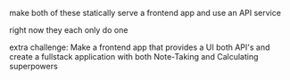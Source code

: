 make both of these statically serve a frontend app and use an API service

right now they each only do one

extra challenge: Make a frontend app that provides a UI both API's and create a fullstack application with both Note-Taking and Calculating superpowers